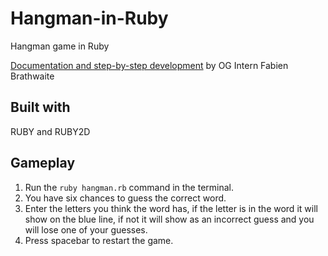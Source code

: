 # Hangman-in-Ruby
Hangman game in Ruby

[Documentation and step-by-step development](https://iq.opengenus.org/hangman-game-in-ruby/) by OG Intern Fabien Brathwaite

## Built with
RUBY and RUBY2D

## Gameplay
1. Run the `ruby hangman.rb` command in the terminal.
2. You have six chances to guess the correct word.
3. Enter the letters you think the word has, if the letter is in the word it will show on the blue line, if not it will show as an incorrect guess and you will lose one of your guesses.
4. Press spacebar to restart the game.
